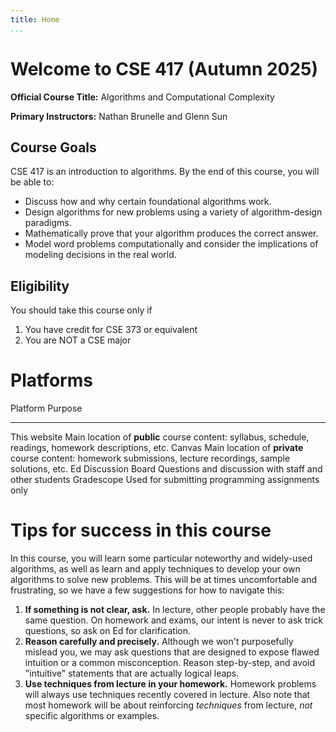 ```yaml
---
title: Home
...
```


# Welcome to CSE 417 (Autumn 2025)

**Official Course Title:** Algorithms and Computational Complexity

**Primary Instructors:** Nathan Brunelle and Glenn Sun

## Course Goals

CSE 417 is an introduction to algorithms. By the end of this course, you will be able to:

- Discuss how and why certain foundational algorithms work.
- Design algorithms for new problems using a variety of algorithm-design paradigms.
- Mathematically prove that your algorithm produces the correct answer.
- Model word problems computationally and consider the implications of modeling decisions in the real world.

## Eligibility

You should take this course only if

1. You have credit for CSE 373 or equivalent
1. You are NOT a CSE major


# Platforms

Platform                    Purpose
-------------------------   ----------------------------------------------
This website                Main location of **public** course content: syllabus, schedule, readings, homework descriptions, etc.
Canvas                      Main location of **private** course content: homework submissions, lecture recordings, sample solutions, etc.
Ed Discussion Board         Questions and discussion with staff and other students
Gradescope                  Used for submitting programming assignments only


# Tips for success in this course

In this course, you will learn some particular noteworthy and widely-used algorithms, as well as learn and apply techniques to develop your own algorithms to solve new problems. This will be at times uncomfortable and frustrating, so we have a few suggestions for how to navigate this:

1. **If something is not clear, ask.** In lecture, other people probably have the same question. On homework and exams, our intent is never to ask trick questions, so ask on Ed for clarification.
1. **Reason carefully and precisely.** Although we won't purposefully mislead you, we may ask questions that are designed to expose flawed intuition or a common misconception. Reason step-by-step, and avoid "intuitive" statements that are actually logical leaps.
1. **Use techniques from lecture in your homework.** Homework problems will always use techniques recently covered in lecture. Also note that most homework will be about reinforcing *techniques* from lecture, *not* specific algorithms or examples.